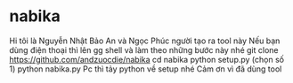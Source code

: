 # nabika
Hi tôi là Nguyễn Nhật Bảo An và Ngọc Phúc người tạo ra tool này
Nếu bạn dùng điện thoại thì lên gg shell và làm theo những bước này nhé
git clone https://github.com/andzuocdie/nabika
cd nabika
python setup.py (chọn số 1)
python nabika.py
Pc thì tảy python về setup nhé
Cảm ơn vì đã dùng tool
